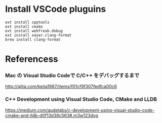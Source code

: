 # Install VSCode pluguins
```
ext install cpptools
ext install cmake
ext install webfreak.debug
ext install xaver.clang-format
brew install clang-format
```

# Referencess
### Mac の Visual Studio Codeで C/C++ をデバッグするまで
http://qiita.com/keita1987/items/f01cf9f307fedfca00c6

### C++ Development using Visual Studio Code, CMake and LLDB
https://medium.com/audelabs/c-development-using-visual-studio-code-cmake-and-lldb-d0f13d38c563#.m3w123dvp
